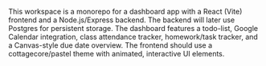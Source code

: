 <!-- Use this file to provide workspace-specific custom instructions to Copilot. For more details, visit https://code.visualstudio.com/docs/copilot/copilot-customization#_use-a-githubcopilotinstructionsmd-file -->

This workspace is a monorepo for a dashboard app with a React (Vite) frontend and a Node.js/Express backend. The backend will later use Postgres for persistent storage. The dashboard features a todo-list, Google Calendar integration, class attendance tracker, homework/task tracker, and a Canvas-style due date overview. The frontend should use a cottagecore/pastel theme with animated, interactive UI elements.
